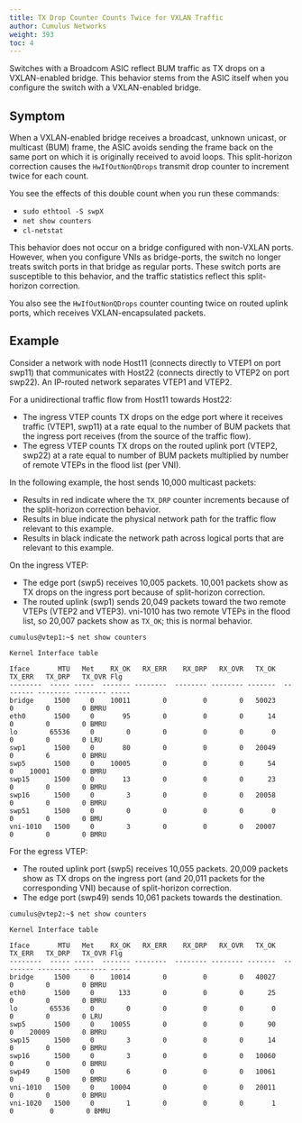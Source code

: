 ```yaml
---
title: TX Drop Counter Counts Twice for VXLAN Traffic
author: Cumulus Networks
weight: 393
toc: 4
---
```

Switches with a Broadcom ASIC reflect BUM traffic as TX drops on a VXLAN-enabled bridge. This behavior stems from the ASIC itself when you configure the switch with a VXLAN-enabled bridge.

## Symptom

When a VXLAN-enabled bridge receives a broadcast, unknown unicast, or multicast (BUM) frame, the ASIC avoids sending the frame back on the same port on which it is originally received to avoid loops. This split-horizon correction causes the `HwIfOutNonQDrops` transmit drop counter to increment twice for each count.

You see the effects of this double count when you run these commands:

- `sudo ethtool -S swpX`
- `net show counters`
- `cl-netstat`

This behavior does not occur on a bridge configured with non-VXLAN ports. However, when you configure VNIs as bridge-ports, the switch no longer treats switch ports in that bridge as regular ports. These switch ports are susceptible to this behavior, and the traffic statistics reflect this split-horizon correction.

You also see the `HwIfOutNonQDrops` counter counting twice on routed uplink ports, which receives VXLAN-encapsulated packets.

## Example

Consider a network with node Host11 (connects directly to VTEP1 on port swp11) that communicates with Host22 (connects directly to VTEP2 on port swp22). An IP-routed network separates VTEP1 and VTEP2.

For a unidirectional traffic flow from Host11 towards Host22:

- The ingress VTEP counts TX drops on the edge port where it receives traffic (VTEP1, swp11) at a rate equal to the number of BUM packets that the ingress port receives (from the source of the traffic flow).
- The egress VTEP counts TX drops on the routed uplink port (VTEP2, swp22) at a rate equal to number of BUM packets multiplied by number of remote VTEPs in the flood list (per VNI).

In the following example, the host sends 10,000 multicast packets:

- Results in red indicate where the `TX_DRP` counter increments because of the split-horizon correction behavior.
- Results in blue indicate the physical network path for the traffic flow relevant to this example.
- Results in black indicate the network path across logical ports that are relevant to this example.

On the ingress VTEP:

- The edge port (swp5) receives 10,005 packets. 10,001 packets show as TX drops on the ingress port because of split-horizon correction.
- The routed uplink (swp1) sends 20,049 packets toward the two remote VTEPs (VTEP2 and VTEP3). vni-1010 has two remote VTEPs in the flood list, so 20,007 packets show as `TX_OK`; this is normal behavior.

```
cumulus@vtep1:~$ net show counters

Kernel Interface table

Iface       MTU   Met    RX_OK   RX_ERR    RX_DRP   RX_OVR   TX_OK    TX_ERR   TX_DRP   TX_OVR Flg
--------  ----- -----  ------- --------  -------- -------- -------  -------- -------- -------- -----
bridge     1500     0    10011        0         0        0   50023         0        0        0 BMRU
eth0       1500     0       95        0         0        0      14         0        0        0 BMRU
lo        65536     0        0        0         0        0       0         0        0        0 LRU
swp1       1500     0       80        0         0        0   20049         0        6        0 BMRU
swp5       1500     0    10005        0         0        0      54         0    10001        0 BMRU
swp15      1500     0       13        0         0        0      23         0        0        0 BMRU
swp16      1500     0        3        0         0        0   20058         0        0        0 BMRU
swp51      1500     0        0        0         0        0       0         0        0        0 BMU
vni-1010   1500     0        3        0         0        0   20007         0        0        0 BMRU
```

For the egress VTEP:

- The routed uplink port (swp5) receives 10,055 packets. 20,009 packets show as TX drops on the ingress port (and 20,011 packets for the corresponding VNI) because of split-horizon correction.
- The edge port (swp49) sends 10,061 packets towards the destination.

```
cumulus@vtep2:~$ net show counters

Kernel Interface table

Iface       MTU   Met    RX_OK   RX_ERR    RX_DRP   RX_OVR   TX_OK    TX_ERR   TX_DRP   TX_OVR Flg
--------  ----- -----  ------- --------  -------- -------- -------  -------- -------- -------- -----
bridge     1500     0    10014        0         0        0   40027         0        0        0 BMRU
eth0       1500     0      133        0         0        0      25         0        0        0 BMRU
lo        65536     0        0        0         0        0       0         0        0        0 LRU
swp5       1500     0    10055        0         0        0      90         0    20009        0 BMRU
swp15      1500     0        3        0         0        0      14         0        0        0 BMRU
swp16      1500     0        3        0         0        0   10060         0        0        0 BMRU
swp49      1500     0        6        0         0        0   10061         0        0        0 BMRU
vni-1010   1500     0    10004        0         0        0   20011         0        0        0 BMRU
vni-1020   1500     0        1        0         0        0       1        0         0        0 BMRU
```
